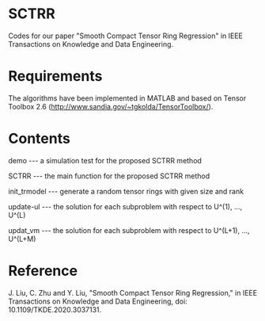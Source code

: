 # SCTRR

Codes for our paper "Smooth Compact Tensor Ring Regression" in IEEE Transactions on Knowledge and Data Engineering.

# Requirements

The algorithms have been implemented in MATLAB and based on Tensor Toolbox 2.6 (http://www.sandia.gov/~tgkolda/TensorToolbox/).


# Contents

demo  --- a simulation test for the proposed SCTRR method

SCTRR --- the main function for the proposed SCTRR method

init_trmodel --- generate a random tensor rings with given size and rank

update-ul --- the solution for each subproblem with respect to U^(1), ..., U^(L)

updat_vm --- the solution for each subproblem with respect to U^(L+1), ..., U^(L+M)


# Reference

J. Liu, C. Zhu and Y. Liu, "Smooth Compact Tensor Ring Regression," in IEEE Transactions on Knowledge and Data Engineering, doi: 10.1109/TKDE.2020.3037131.
